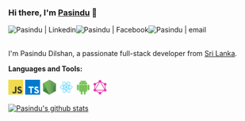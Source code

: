 ### Hi there, I'm [Pasindu](https://github.com/xXZang3tsuXx) 👋

<a href="https://www.linkedin.com/in/pasindu-dilshan/">
  <img align="left" alt="Pasindu | Linkedin" src="https://raw.githubusercontent.com/xXZang3tsuXx/xXZang3tsuXx/master/assets/linkedin.svg">
</a>
<a href="https://www.facebook.com/pasindudilshan.gunathilake">
  <img align="left" alt="Pasindu | Facebook" src="https://raw.githubusercontent.com/xXZang3tsuXx/xXZang3tsuXx/master/assets/facebook.svg">
</a>
<a href="mailto:Pasindu_dilshan@outlook.com">
  <img align="left" alt="Pasindu | email" src="https://raw.githubusercontent.com/xXZang3tsuXx/xXZang3tsuXx/master/assets/email.svg">
</a>

<br />
<br />

I'm Pasindu Dilshan, a passionate full-stack developer from [Sri Lanka](https://en.wikipedia.org/wiki/Sri_Lanka).

**Languages and Tools:**  

<code><img height="30" src="https://raw.githubusercontent.com/github/explore/80688e429a7d4ef2fca1e82350fe8e3517d3494d/topics/javascript/javascript.png"></code>
<code><img height="30" src="https://raw.githubusercontent.com/github/explore/80688e429a7d4ef2fca1e82350fe8e3517d3494d/topics/typescript/typescript.png"></code>
<code><img height="30" src="https://raw.githubusercontent.com/github/explore/80688e429a7d4ef2fca1e82350fe8e3517d3494d/topics/nodejs/nodejs.png"></code>
<code><img height="30" src="https://raw.githubusercontent.com/github/explore/80688e429a7d4ef2fca1e82350fe8e3517d3494d/topics/react/react.png"></code>
<code><img height="30" src="https://raw.githubusercontent.com/github/explore/80688e429a7d4ef2fca1e82350fe8e3517d3494d/topics/android/android.png"></code>
<code><img height="30" src="https://raw.githubusercontent.com/github/explore/5c058a388828bb5fde0bcafd4bc867b5bb3f26f3/topics/graphql/graphql.png"></code>

<a href="https://github.com/anuraghazra/github-readme-stats">
  <img align="center" src="https://github-readme-stats.vercel.app/api?username=xXZang3tsuXx&show_icons=true&theme=radical&line_height=27" alt="Pasindu's github stats" />
</a>